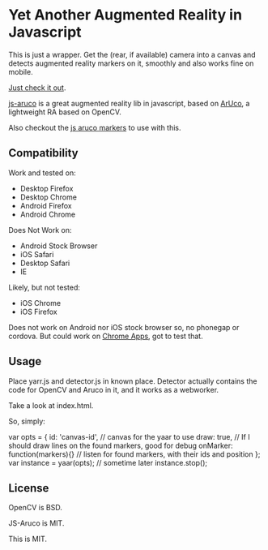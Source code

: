 # Yet Another Augmented Reality in Javascript

This is just a wrapper. Get the (rear, if available) camera into a canvas and detects augmented reality markers on it, smoothly and also works fine on mobile.

[Just check it out](http://diogok.net/yaar).

[js-aruco](https://code.google.com/p/js-aruco/) is a great augmented reality lib in javascript, based on [ArUco](http://www.uco.es/investiga/grupos/ava/node/26), a lightweight RA based on OpenCV.

Also checkout the [js aruco markers](http://github.com/diogok/js-aruco-markers) to use with this.

## Compatibility

Work and tested on:

- Desktop Firefox
- Desktop Chrome
- Android Firefox
- Android Chrome

Does Not Work on:

- Android Stock Browser
- iOS Safari
- Desktop Safari
- IE

Likely, but not tested:

- iOS Chrome
- iOS Firefox

Does not work on Android nor iOS stock browser so, no phonegap or cordova. But could work on [Chrome Apps](https://github.com/MobileChromeApps/mobile-chrome-apps), got to test that.

## Usage

Place yarr.js and detector.js in known place. Detector actually contains the code for OpenCV and Aruco in it, and it works as a webworker.

Take a look at index.html.

So, simply:

  var opts = {
    id: 'canvas-id', // canvas for the yaar to use
    draw: true, // If I should draw lines on the found markers, good for debug
    onMarker: function(markers){} // listen for found markers, with their ids and position
  };
  var instance = yaar(opts);
  // sometime later
  instance.stop();


## License

OpenCV is BSD.

JS-Aruco is MIT.

This is MIT.


